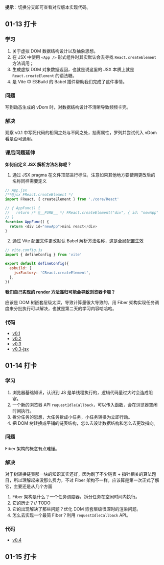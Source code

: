 **提示**：切换分支即可查看对应版本实现代码。

## 01-13 打卡

### 学习

1. 关于虚拟 DOM 数据结构设计以及抽象思想。
2. 在 JSX 中使用 `<App />` 形式组件时其实默认会去寻找 `React.createElement` 方法调用；
3. 生成虚拟 DOM 对象数据返回，也就是说这里的 JSX 本质上就是 `React.createElement` 的语法糖。
4. 是 Vite 中 ESBuild 的 Babel 插件帮助我们完成了这件事情。

### 问题

写到动态生成的 vDom 时，对数据结构设计不清晰导致频频卡壳。

### 解决

观察 v0.1 中写死代码的相同之处与不同之处，抽离属性，罗列并尝试代入 vDom 看是否可通用。

### 课后问题延伸

**如何自定义 JSX 解析方法名称呢？**

1. 通过 JSX pragma 在文件顶部进行标注，注意如果其他地方要使用更改后的名称同样需要定义

```js
// App.jsx
/**@jsx FReact.createElement */
import FReact, { createElement } from './core/React'

// ƒ AppFunc() {
//   return /* @__PURE__ */ FReact.createElement("div", { id: "newApp" }, "mini react");
// }
function AppFunc() {
  return <div id="newApp">mini react</div>
}
```

2. 通过 Vite 配置文件更改默认 Babel 解析方法名称，这是全局配置生效

```js
// vite.config.js
import { defineConfig } from 'vite'

export default defineConfig({
  esbuild: {
    jsxFactory: 'CReact.createElement',
  },
})
```

**我们自己实现的 render 方法递归可能会导致浏览器卡顿？**

应该是 DOM 树嵌套层级太深，导致计算量很大导致的，用 Fiber 架构实现任务调度来分批执行可以解决，也就是第二天的学习内容哈哈哈。

### 代码

- [v0.1](https://github.com/fengstats/mini-react/tree/v0.1)
- [v0.2](https://github.com/fengstats/mini-react/tree/v0.2)
- [v0.3](https://github.com/fengstats/mini-react/tree/v0.3)
- [v0.3-jsx](https://github.com/fengstats/mini-react/tree/v0.3-jsx)

## 01-14 打卡

### 学习

1. 浏览器基础知识，认识到 JS 是单线程执行的，逻辑代码量过大时会造成阻塞。
2. 一个新的浏览器 API `requestIdleCallback`，可以传入函数，会在浏览器空闲时间执行。
3. 拆分任务的思想，大任务拆成小任务，小任务转换为立即行动。
4. 把 DOM 树转换成平铺的链表结构，怎么去设计数据结构和怎么去更改指向。

### 问题

Fiber 架构的概念有点难懂。

### 解决

对于树转换链表那一块的知识其实还好，因为刷了不少链表 + 指针相关的算法题目，所以理解起来没那么费力，不过 Fiber 架构不一样，应该算是第一次正式了解它，主要还是从几个方面

1. Fiber 架构是什么？一个任务调度器，拆分任务在空闲时间内执行。
2. 它的历史？// TODO
3. 它的出现解决了那些问题？优化 DOM 嵌套层级很深时的渲染问题。
4. 怎么去实现一个最简 Fiber？利用 `requestIdleCallback` API。

### 代码

- [v0.4](https://github.com/fengstats/mini-react/tree/v0.4)

## 01-15 打卡
